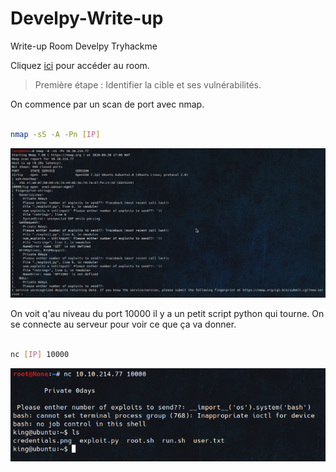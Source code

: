 # Develpy-Write-up
Write-up Room Develpy Tryhackme


Cliquez [ici](https://tryhackme.com/room/bsidesgtdevelpy) pour accéder au room.

>Première étape : Identifier la cible et ses vulnérabilités.

On commence par un scan de port avec nmap.

```bash

nmap -sS -A -Pn [IP]
```


![](img/Develpy_scan.png?raw=true) 

On voit q'au niveau du port 10000 il y a un petit script python qui tourne.
On se connecte au serveur pour voir ce que ça va donner.


```bash

nc [IP] 10000
```
![](img/Develpy_nc.png?raw=true)

